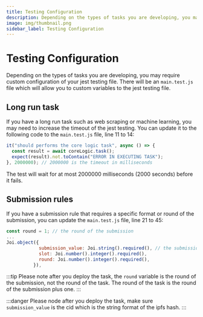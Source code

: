 ```yaml
---
title: Testing Configuration
description: Depending on the types of tasks you are developing, you may require custom configuration of your jest testing file.
image: img/thumbnail.png
sidebar_label: Testing Configuration
---
```


# Testing Configuration

Depending on the types of tasks you are developing, you may require custom configuration of your jest testing file. There will be an `main.test.js` file which will allow you to custom variables to the jest testing file.

## Long run task

If you have a long run task such as web scraping or machine learning, you may need to increase the timeout of the jest testing. You can update it to the following code to the `main.test.js` file, line 11 to 14:

```javascript
it("should performs the core logic task", async () => {
  const result = await coreLogic.task();
  expect(result).not.toContain("ERROR IN EXECUTING TASK");
}, 2000000); // 2000000 is the timeout in milliseconds
```

The test will wait for at most 2000000 milliseconds (2000 seconds) before it fails.

## Submission rules

If you have a submission rule that requires a specific format or round of the submission, you can update the `main.test.js` file, line 21 to 45:

```javascript
const round = 1; // the round of the submission
...
Joi.object({
            submission_value: Joi.string().required(), // the submission value format rules
            slot: Joi.number().integer().required(),
            round: Joi.number().integer().required(),
          }),
```

:::tip
Please note after you deploy the task, the `round` variable is the round of the submission, not the round of the task. The round of the task is the round of the submission plus one.
:::

:::danger
Please node after you deploy the task, make sure `submission_value` is the cid which is the string format of the ipfs hash.
:::